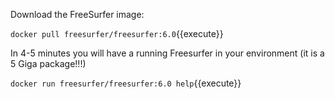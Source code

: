 Download the FreeSurfer image:

`docker pull freesurfer/freesurfer:6.0`{{execute}}

In 4-5 minutes you will have a running Freesurfer in your environment (it is a 5 Giga package!!!)

`docker run freesurfer/freesurfer:6.0 help`{{execute}}

